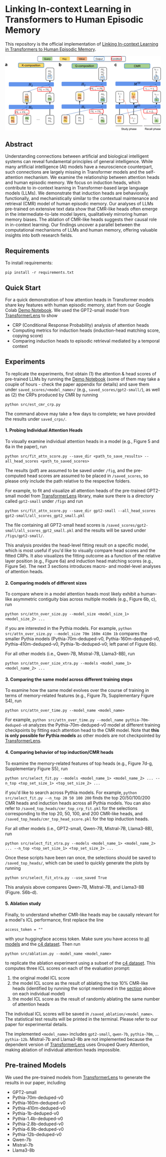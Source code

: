 # Linking In-context Learning in Transformers to Human Episodic Memory

This repository is the official implementation of [Linking In-context Learning in Transformers to Human Episodic Memory](https://arxiv.org/abs/2405.14992). 

![Comparison of composition mechanisms of induction heads and CMR](figs/comparison.png)

## Abstract

Understanding connections between artificial and biological intelligent systems can reveal fundamental principles of general intelligence. While many artificial intelligence (AI) models have a neuroscience counterpart, such connections are largely missing in Transformer models and the self-attention mechanism. We examine the relationship between attention heads and human episodic memory. We focus on induction heads, which contribute to in-context learning in Transformer-based large language models (LLMs). We demonstrate that induction heads are behaviorally, functionally, and mechanistically similar to the contextual maintenance and retrieval (CMR) model of human episodic memory. Our analyses of LLMs pre-trained on extensive text data show that CMR-like heads often emerge in the intermediate-to-late model layers, qualitatively mirroring human memory biases. The ablation of CMR-like heads suggests their causal role in in-context learning. Our findings uncover a parallel between the computational mechanisms of LLMs and human memory, offering valuable insights into both research fields.

## Requirements

To install requirements:

```setup
pip install -r requirements.txt
```

## Quick Start

For a quick demonstration of how attention heads in Transformer models share key features with human episodic memory, start from our Google Colab [Demo Notebook](demo.ipynb). We used the GPT2-small model from [TransformerLens](https://github.com/TransformerLensOrg/TransformerLens) to show

- CRP (Conditional Response Probability) analysis of attention heads
- Computing metrics for induction heads (induction-head matching score, copying score)
- Comparing induction heads to episodic retrieval mediated by a temporal context

## Experiments

To replicate the experiments, first obtain (1) the attention & head scores of pre-trained LLMs by running the [Demo Notebook](demo.ipynb) (some of them may take a couple of hours - check the paper appendix for details) and save them under ```saved_scores/<model_name>/``` (e.g., ```saved_scores/gpt2-small/```), as well as (2) the CRPs produced by CMR by running

```
python src/est_cmr_crp.py
```

The command above may take a few days to complete; we have provided the results under ```saved_crps/```.

#### 1. Probing Individual Attention Heads

To visually examine individual attention heads in a model (e.g., Figure 5 and 6a in the paper), run

```
python src/fit_attn_score.py --save_dir <path_to_save_results> --all_head_scores <path_to_saved_scores>
```

The results (pdf) are assumed to be saved under `/fig`, and the pre-computed head scores are assumed to be placed in `/saved_scores`, so please only include the path relative to the respective folders.

For example, to fit and visualize all attention heads of the pre-trained GPT2-small model from [TransformerLens](https://github.com/TransformerLensOrg/TransformerLens) library, make sure there is a directory called `gpt2-small` under `/figs` and run

```
python src/fit_attn_score.py --save_dir gpt2-small --all_head_scores gpt2-small/all_scores_gpt2_small.pkl
```

The file containing all GPT2-small head scores is `/saved_scores/gpt2-small/all_scores_gpt2_small.pkl` and the results will be saved under `/figs/gpt2-small/`.

This analysis provides the head-level fitting result on a specific model, which is most useful if you'd like to visually compare head scores and the fitted CRPs. It also visualizes the fitting outcome as a function of the relative layer position (e.g., Figure 6a) and induction head matching scores (e.g., Figure 5e). The next 3 sections introduces macro- and model-level analyses of attention heads.

#### 2. Comparing models of different sizes

To compare where in a model attention heads most likely exhibit a human-like asymmetric contiguity bias across multiple models (e.g., Figure 6b, c), run

```
python src/attn_over_size.py --model_size <model_size_1> <model_size_2> ...
```

if you are interested in the Pythia models.  For example, ```python src/attn_over_size.py --model_size 70m 160m 410m 1b``` compares the smaller Pythia models (Pythia-70m-deduped-v0, Pythia-160m-deduped-v0, Pythia-410m-deduped-v0, Pythia-1b-deduped-v0; left panel of Figure 6b).

For all other models (i.e., Qwen-7B, Mistral-7B, Llama3-8B), run

```
python src/attn_over_size_xtra.py --models <model_name_1> <model_name_2> ...
```

#### 3. Comparing the same model across different training steps

To examine how the same model evolves over the course of training in terms of memory-related features (e.g., Figure 7b, Supplementary Figure S4), run

```
python src/attn_over_time.py --model_name <model_name>
```

For example, ```python src/attn_over_time.py --model_name pythia-70m-deduped-v0``` analyzes the Pythia-70m-deduped-v0 model at different training checkpoints by fitting each attention head to the CMR model. Note that **this is only possible for Pythia models** as other models are not checkpointed by [TransformerLens](https://github.com/TransformerLensOrg/TransformerLens).

#### 4. Comparing behavior of top induction/CMR heads

To examine the memory-related features of top heads (e.g., Figure 7d-g, Supplementary Figure S5), run

```
python src/select_fit.py --models <model_name_1> <model_name_2> ... --n_top <top_set_size_1> <top_set_size_2> ... 
```

if you'd like to search across Pythia models. For example, ```python src/select_fit.py --n_top 20 50 100 200``` finds the top 20/50/100/200 CMR heads and induction heads across all Pythia models. You can also refer to `/saved_top_heads/cmr_top_crp_fit.pkl` for the selections corresponding to the top 20, 50, 100, and 200 CMR-like heads, and `/saved_top_heads/cmr_top_head_score.pkl` for the top induction heads.

For all other models (i.e., GPT2-small, Qwen-7B, Mistral-7B, Llama3-8B), run

```
python src/select_fit_xtra.py --models <model_name_1> <model_name_2> ... --n_top <top_set_size_1> <top_set_size_2> ...
```

Once these scripts have been ran once, the selections should be saved to `/saved_top_heads/`, which can be used to quickly generate the plots by running

```
python src/select_fit_xtra.py --use_saved True
```

This analysis above compares Qwen-7B, Mistral-7B, and Llama3-8B (Figure. S6b-d).

#### 5. Ablation study

Finally, to understand whether CMR-like heads may be causally relevant for a model's ICL performance, first replace the line 
```
access_token = ""
```
with your huggingface access token. Make sure you have access to [all models](#pre-trained-models) and the [c4 dataset](https://huggingface.co/datasets/allenai/c4). Then run

```
python src/ablation.py --model_name <model_name>
```

to replicate the ablation experiment using a subset of the [c4 dataset](https://huggingface.co/datasets/allenai/c4). This computes three ICL scores on each of the evaluation prompt:

1. the original model ICL score
2. the model ICL score as the result of ablating the top 10% CMR-like heads (identified by running the script mentioned in the [section](#4-comparing-behavior-of-top-inductioncmr-heads) above on each individual model)
3. the model ICL score as the result of randomly ablating the same number of attention heads

The individual ICL scores will be saved in `/saved_ablation/<model_name>`. The statistical test results will be printed in the terminal. Please refer to our paper for experimental details.

The implemented `<model_name>` includes `gpt2-small`, `qwen-7b`, `pythia-70m`, ... `pythia-12b`. Mistral-7b and Llama3-8b are not implemented because the dependent version of [TransformerLens](https://github.com/TransformerLensOrg/TransformerLens) uses Grouped Query Attention, making ablation of individual attention heads impossible.

## Pre-trained Models

We used the pre-trained models from [TransformerLens](https://github.com/TransformerLensOrg/TransformerLens) to generate the results in our paper, including

- GPT2-small
- Pythia-70m-deduped-v0
- Pythia-160m-deduped-v0
- Pythia-410m-deduped-v0
- Pythia-1b-deduped-v0
- Pythia-1.4b-deduped-v0
- Pythia-2.8b-deduped-v0
- Pythia-6.9b-deduped-v0
- Pythia-12b-deduped-v0
- Qwen-7b
- Mistral-7b
- Llama3-8b
